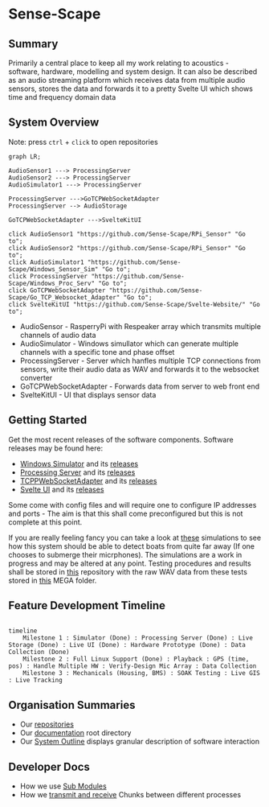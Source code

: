 # Sense-Scape

## Summary

Primarily a central place to keep all my work relating to acoustics - software, hardware, modelling and system design.
It can also be described as an audio streaming platform which receives data from multiple audio sensors, stores the data and forwards it to a pretty Svelte UI which shows time and frequency domain data

## System Overview

Note: press `ctrl` + `click` to open repositories

``` mermaid
graph LR; 

AudioSensor1 ---> ProcessingServer
AudioSensor2 ---> ProcessingServer
AudioSimulator1 ---> ProcessingServer

ProcessingServer --->GoTCPWebSocketAdapter
ProcessingServer --> AudioStorage

GoTCPWebSocketAdapter --->SvelteKitUI

click AudioSensor1 "https://github.com/Sense-Scape/RPi_Sensor" "Go to";
click AudioSensor2 "https://github.com/Sense-Scape/RPi_Sensor" "Go to";
click AudioSimulator1 "https://github.com/Sense-Scape/Windows_Sensor_Sim" "Go to";
click ProcessingServer "https://github.com/Sense-Scape/Windows_Proc_Serv" "Go to";
click GoTCPWebSocketAdapter "https://github.com/Sense-Scape/Go_TCP_Websocket_Adapter" "Go to";
click SvelteKitUI "https://github.com/Sense-Scape/Svelte-Website/" "Go to";

```

- AudioSensor - RasperryPi with Respeaker array which transmits multiple channels of audio data
- AudioSimulator - Windows simullator which can generate multiple channels with a specific tone and phase offset
- ProcessingServer - Server which hanfles multiple TCP connections from sensors, write their audio data as WAV and forwards it to the websocket converter
- GoTCPWebSocketAdapter - Forwards data from server to web front end
- SvelteKitUI - UI that displays sensor data

## Getting Started

Get the most recent releases of the software components. Software releases may be found here: 

- [Windows Simulator](https://github.com/Sense-Scape/Windows_Sensor_Sim/) and its [releases](https://github.com/Sense-Scape/Windows_Sensor_Sim/releases)
- [Processing Server](https://github.com/Sense-Scape/Windows_Proc_Serv/) and its [releases](https://github.com/Sense-Scape/Windows_Proc_Serv/releases)
- [TCPPWebSocketAdapter](https://github.com/Sense-Scape/Go_TCP_Websocket_Adapter/) and its [releases](https://github.com/Sense-Scape/Go_TCP_Websocket_Adapter/releases)
- [Svelte UI](https://github.com/Sense-Scape/Svelte-Website/) and its [releases](https://github.com/Sense-Scape/Svelte-Website/releases)

Some come with config files and will require one to configure IP addresses and ports - The aim is that this shall come preconfigured but this is not complete at this point.

If you are really feeling fancy you can take a look at [these](https://github.com/Sense-Scape/Python_Simulations/blob/main/PropogationModelling.ipynb) simulations to see how this system should be able to detect boats from quite far away (If one chooses to submerge their micrphones). The simulations are a work in progress and may be altered at any point. Testing procedures and results shall be stored in [this](https://github.com/Sense-Scape/Testing_Docs/tree/main) repository with the raw WAV data from these tests stored in [this](https://mega.nz/folder/QqlXnC4D#bC72lV5hunTv-RFYAa51Kg) MEGA folder.

## Feature Development Timeline

``` mermaid

timeline
    Milestone 1 : Simulator (Done) : Processing Server (Done) : Live Storage (Done) : Live UI (Done) : Hardware Prototype (Done) : Data Collection (Done)
    Milestone 2 : Full Linux Support (Done) : Playback : GPS (time, pos) : Handle Multiple HW : Verify-Design Mic Array : Data Collection
    Milestone 3 : Mechanicals (Housing, BMS) : SOAK Testing : Live GIS : Live Tracking

```

## Organisation Summaries
- Our [repositories](https://github.com/orgs/Sense-Scape/repositories)
- Our [documentation](https://github.com/Sense-Scape/.github) root directory
- Our [System Outline](https://github.com/Sense-Scape/.github/blob/main/profile/System%20Outline.md) displays granular description of software interaction

## Developer Docs
- How we use  [Sub Modules](https://github.com/Sense-Scape/.github/blob/main/manuals/Sub%20Module%20Usage.md)
- How we [transmit and receive](https://github.com/Sense-Scape/.github/blob/main/manuals/Chunk%20Tx%20Rx.md) Chunks between different processes
